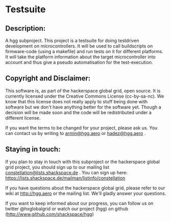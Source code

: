 Testsuite
=========

Description:
------------
  A hgg subproject.
  This project is a testsuite for doing testdriven development on microcontrollers.
  It will be used to call buildscripts on firmware-code (using a makefile) and run 
  tests on it for different platforms. 
  It will take the platform information about the target microcontroller into account 
  and thus give a pseudo automatisation for the test-execution. 

Copyright and Disclaimer:
-------------------------
  This software is, as part of the hackerspace global grid, open source. It is 
  currently licensed under the Creative Commons License (cc-by-sa-nc). 
  We know that this license does not really apply to stuff being done with 
  software but we don't have anything better for the software yet. Though a decision 
  will be made soon and the code will be redistributed under a different license. 

  If you want the terms to be changed for your project, please ask us. You can contact 
  us by writing to armin@hgg.aero or hadez@hgg.aero . 

Staying in touch:
-----------------
  If you plan to stay in touch with this subproject or the hackerspace global grid 
  project, you should sign up to our mailing list constellation@lists.shackspace.de .
  You can sign up here: https://lists.shackspace.de/mailman/listinfo/constellation
  
  If you have questions about the hackerspace global grid, please refer to our wiki
  at http://hgg.aero or the mailing list. We'll gladly answer your questions.

  If you want to keep informed about our progress, you can follow us on twitter 
  @hxglobalgrid or watch our project (hgg) on github (http://www.github.com/shackspace/hgg)

